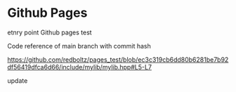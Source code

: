 # Github Pages 

etnry point
Github pages test

Code reference of main branch with commit hash

https://github.com/redboltz/pages_test/blob/ec3c319cb6dd80b6281be7b92df56419dfca6d66/include/mylib/mylib.hpp#L5-L7


update
